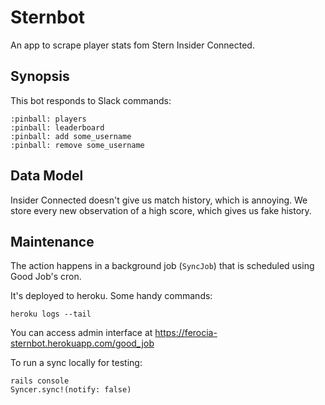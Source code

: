 # Sternbot

An app to scrape player stats fom Stern Insider Connected.

## Synopsis

This bot responds to Slack commands:

```
:pinball: players
:pinball: leaderboard
:pinball: add some_username
:pinball: remove some_username
```

## Data Model

Insider Connected doesn't give us match history, which is annoying. We store
every new observation of a high score, which gives us fake history.

## Maintenance

The action happens in a background job (`SyncJob`) that is scheduled using Good Job's cron.

It's deployed to heroku. Some handy commands:

    heroku logs --tail

You can access admin interface at https://ferocia-sternbot.herokuapp.com/good_job

To run a sync locally for testing:

    rails console
    Syncer.sync!(notify: false)
